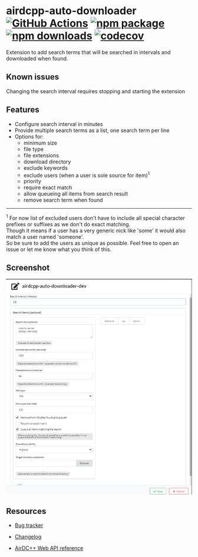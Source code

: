 # airdcpp-auto-downloader [![GitHub Actions][build-badge]][build] [![npm package][npm-badge]][npm] [![npm downloads][npm-dl-badge]][npm] [![codecov][coverage-badge]][coverage]

Extension to add search terms that will be searched in intervals and downloaded when found.

## Known issues
Changing the search interval requires stopping and starting the extension

## Features

* Configure search interval in minutes
* Provide multiple search terms as a list, one search term per line
* Options for:
  * minimum size
  * file type
  * file extensions
  * download directory
  * exclude keywords
  * exclude users (when a user is sole source for item)<sup>1</sup>
  * priority
  * require exact match
  * allow queueing all items from search result
  * remove search term when found

---

  <sup>1</sup> For now list of excluded users don't have to include all special character prefixes or suffixes as we don't do exact matching.<br />Though it means if a user has a very generic nick like 'some' it would also match a user named 'someone'.<br />
  So be sure to add the users as unique as possible. Feel free to open an issue or let me know what you think of this.

## Screenshot

![Settings Screenshot](doc/settings-screenshot.png?raw=true "None")


## Resources

- [Bug tracker](https://github.com/peps1/airdcpp-auto-downloader/issues)
- [Changelog](https://github.com/peps1/airdcpp-auto-downloader/blob/master/CHANGELOG.md)

- [AirDC++ Web API reference](https://airdcpp.docs.apiary.io/)

[build-badge]: https://github.com/peps1/airdcpp-auto-downloader/workflows/build/badge.svg
[build]: https://github.com/peps1/airdcpp-auto-downloader/actions

[npm-badge]: https://img.shields.io/npm/v/airdcpp-auto-downloader.svg?style=flat-square
[npm]: https://www.npmjs.org/package/airdcpp-auto-downloader
[npm-dl-badge]: https://img.shields.io/npm/dt/airdcpp-auto-downloader?label=npm%20downloads&style=flat-square

[coverage-badge]: https://codecov.io/gh/peps1/airdcpp-auto-downloader/branch/master/graph/badge.svg
[coverage]: https://codecov.io/gh/peps1/airdcpp-auto-downloader
